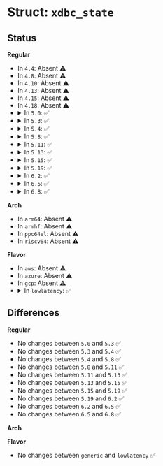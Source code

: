 # Struct: <code>xdbc_state</code>

## Status
<b>Regular</b>
<ul>
<li>
In <code>4.4</code>: Absent ⚠️
</li>
<li>
In <code>4.8</code>: Absent ⚠️
</li>
<li>
In <code>4.10</code>: Absent ⚠️
</li>
<li>
In <code>4.13</code>: Absent ⚠️
</li>
<li>
In <code>4.15</code>: Absent ⚠️
</li>
<li>
In <code>4.18</code>: Absent ⚠️
</li>
<li>
<details>
<summary>In <code>5.0</code>: ✅</summary>

```c
struct xdbc_state {
    u16 vendor;
    u16 device;
    u32 bus;
    u32 dev;
    u32 func;
    void *xhci_base;
    u64 xhci_start;
    size_t xhci_length;
    int port_number;
    struct xdbc_regs *xdbc_reg;
    dma_addr_t table_dma;
    void *table_base;
    dma_addr_t erst_dma;
    size_t erst_size;
    void *erst_base;
    struct xdbc_ring evt_ring;
    struct xdbc_segment evt_seg;
    dma_addr_t dbcc_dma;
    size_t dbcc_size;
    void *dbcc_base;
    dma_addr_t string_dma;
    size_t string_size;
    void *string_base;
    struct xdbc_ring out_ring;
    struct xdbc_segment out_seg;
    void *out_buf;
    dma_addr_t out_dma;
    struct xdbc_ring in_ring;
    struct xdbc_segment in_seg;
    void *in_buf;
    dma_addr_t in_dma;
    u32 flags;
    raw_spinlock_t lock;
};
```
</details>
</li>
<li>
<details>
<summary>In <code>5.3</code>: ✅</summary>

```c
struct xdbc_state {
    u16 vendor;
    u16 device;
    u32 bus;
    u32 dev;
    u32 func;
    void *xhci_base;
    u64 xhci_start;
    size_t xhci_length;
    int port_number;
    struct xdbc_regs *xdbc_reg;
    dma_addr_t table_dma;
    void *table_base;
    dma_addr_t erst_dma;
    size_t erst_size;
    void *erst_base;
    struct xdbc_ring evt_ring;
    struct xdbc_segment evt_seg;
    dma_addr_t dbcc_dma;
    size_t dbcc_size;
    void *dbcc_base;
    dma_addr_t string_dma;
    size_t string_size;
    void *string_base;
    struct xdbc_ring out_ring;
    struct xdbc_segment out_seg;
    void *out_buf;
    dma_addr_t out_dma;
    struct xdbc_ring in_ring;
    struct xdbc_segment in_seg;
    void *in_buf;
    dma_addr_t in_dma;
    u32 flags;
    raw_spinlock_t lock;
};
```
</details>
</li>
<li>
<details>
<summary>In <code>5.4</code>: ✅</summary>

```c
struct xdbc_state {
    u16 vendor;
    u16 device;
    u32 bus;
    u32 dev;
    u32 func;
    void *xhci_base;
    u64 xhci_start;
    size_t xhci_length;
    int port_number;
    struct xdbc_regs *xdbc_reg;
    dma_addr_t table_dma;
    void *table_base;
    dma_addr_t erst_dma;
    size_t erst_size;
    void *erst_base;
    struct xdbc_ring evt_ring;
    struct xdbc_segment evt_seg;
    dma_addr_t dbcc_dma;
    size_t dbcc_size;
    void *dbcc_base;
    dma_addr_t string_dma;
    size_t string_size;
    void *string_base;
    struct xdbc_ring out_ring;
    struct xdbc_segment out_seg;
    void *out_buf;
    dma_addr_t out_dma;
    struct xdbc_ring in_ring;
    struct xdbc_segment in_seg;
    void *in_buf;
    dma_addr_t in_dma;
    u32 flags;
    raw_spinlock_t lock;
};
```
</details>
</li>
<li>
<details>
<summary>In <code>5.8</code>: ✅</summary>

```c
struct xdbc_state {
    u16 vendor;
    u16 device;
    u32 bus;
    u32 dev;
    u32 func;
    void *xhci_base;
    u64 xhci_start;
    size_t xhci_length;
    int port_number;
    struct xdbc_regs *xdbc_reg;
    dma_addr_t table_dma;
    void *table_base;
    dma_addr_t erst_dma;
    size_t erst_size;
    void *erst_base;
    struct xdbc_ring evt_ring;
    struct xdbc_segment evt_seg;
    dma_addr_t dbcc_dma;
    size_t dbcc_size;
    void *dbcc_base;
    dma_addr_t string_dma;
    size_t string_size;
    void *string_base;
    struct xdbc_ring out_ring;
    struct xdbc_segment out_seg;
    void *out_buf;
    dma_addr_t out_dma;
    struct xdbc_ring in_ring;
    struct xdbc_segment in_seg;
    void *in_buf;
    dma_addr_t in_dma;
    u32 flags;
    raw_spinlock_t lock;
};
```
</details>
</li>
<li>
<details>
<summary>In <code>5.11</code>: ✅</summary>

```c
struct xdbc_state {
    u16 vendor;
    u16 device;
    u32 bus;
    u32 dev;
    u32 func;
    void *xhci_base;
    u64 xhci_start;
    size_t xhci_length;
    int port_number;
    struct xdbc_regs *xdbc_reg;
    dma_addr_t table_dma;
    void *table_base;
    dma_addr_t erst_dma;
    size_t erst_size;
    void *erst_base;
    struct xdbc_ring evt_ring;
    struct xdbc_segment evt_seg;
    dma_addr_t dbcc_dma;
    size_t dbcc_size;
    void *dbcc_base;
    dma_addr_t string_dma;
    size_t string_size;
    void *string_base;
    struct xdbc_ring out_ring;
    struct xdbc_segment out_seg;
    void *out_buf;
    dma_addr_t out_dma;
    struct xdbc_ring in_ring;
    struct xdbc_segment in_seg;
    void *in_buf;
    dma_addr_t in_dma;
    u32 flags;
    raw_spinlock_t lock;
};
```
</details>
</li>
<li>
<details>
<summary>In <code>5.13</code>: ✅</summary>

```c
struct xdbc_state {
    u16 vendor;
    u16 device;
    u32 bus;
    u32 dev;
    u32 func;
    void *xhci_base;
    u64 xhci_start;
    size_t xhci_length;
    int port_number;
    struct xdbc_regs *xdbc_reg;
    dma_addr_t table_dma;
    void *table_base;
    dma_addr_t erst_dma;
    size_t erst_size;
    void *erst_base;
    struct xdbc_ring evt_ring;
    struct xdbc_segment evt_seg;
    dma_addr_t dbcc_dma;
    size_t dbcc_size;
    void *dbcc_base;
    dma_addr_t string_dma;
    size_t string_size;
    void *string_base;
    struct xdbc_ring out_ring;
    struct xdbc_segment out_seg;
    void *out_buf;
    dma_addr_t out_dma;
    struct xdbc_ring in_ring;
    struct xdbc_segment in_seg;
    void *in_buf;
    dma_addr_t in_dma;
    u32 flags;
    raw_spinlock_t lock;
};
```
</details>
</li>
<li>
<details>
<summary>In <code>5.15</code>: ✅</summary>

```c
struct xdbc_state {
    u16 vendor;
    u16 device;
    u32 bus;
    u32 dev;
    u32 func;
    void *xhci_base;
    u64 xhci_start;
    size_t xhci_length;
    int port_number;
    struct xdbc_regs *xdbc_reg;
    dma_addr_t table_dma;
    void *table_base;
    dma_addr_t erst_dma;
    size_t erst_size;
    void *erst_base;
    struct xdbc_ring evt_ring;
    struct xdbc_segment evt_seg;
    dma_addr_t dbcc_dma;
    size_t dbcc_size;
    void *dbcc_base;
    dma_addr_t string_dma;
    size_t string_size;
    void *string_base;
    struct xdbc_ring out_ring;
    struct xdbc_segment out_seg;
    void *out_buf;
    dma_addr_t out_dma;
    struct xdbc_ring in_ring;
    struct xdbc_segment in_seg;
    void *in_buf;
    dma_addr_t in_dma;
    u32 flags;
    raw_spinlock_t lock;
};
```
</details>
</li>
<li>
<details>
<summary>In <code>5.19</code>: ✅</summary>

```c
struct xdbc_state {
    u16 vendor;
    u16 device;
    u32 bus;
    u32 dev;
    u32 func;
    void *xhci_base;
    u64 xhci_start;
    size_t xhci_length;
    int port_number;
    struct xdbc_regs *xdbc_reg;
    dma_addr_t table_dma;
    void *table_base;
    dma_addr_t erst_dma;
    size_t erst_size;
    void *erst_base;
    struct xdbc_ring evt_ring;
    struct xdbc_segment evt_seg;
    dma_addr_t dbcc_dma;
    size_t dbcc_size;
    void *dbcc_base;
    dma_addr_t string_dma;
    size_t string_size;
    void *string_base;
    struct xdbc_ring out_ring;
    struct xdbc_segment out_seg;
    void *out_buf;
    dma_addr_t out_dma;
    struct xdbc_ring in_ring;
    struct xdbc_segment in_seg;
    void *in_buf;
    dma_addr_t in_dma;
    u32 flags;
    raw_spinlock_t lock;
};
```
</details>
</li>
<li>
<details>
<summary>In <code>6.2</code>: ✅</summary>

```c
struct xdbc_state {
    u16 vendor;
    u16 device;
    u32 bus;
    u32 dev;
    u32 func;
    void *xhci_base;
    u64 xhci_start;
    size_t xhci_length;
    int port_number;
    struct xdbc_regs *xdbc_reg;
    dma_addr_t table_dma;
    void *table_base;
    dma_addr_t erst_dma;
    size_t erst_size;
    void *erst_base;
    struct xdbc_ring evt_ring;
    struct xdbc_segment evt_seg;
    dma_addr_t dbcc_dma;
    size_t dbcc_size;
    void *dbcc_base;
    dma_addr_t string_dma;
    size_t string_size;
    void *string_base;
    struct xdbc_ring out_ring;
    struct xdbc_segment out_seg;
    void *out_buf;
    dma_addr_t out_dma;
    struct xdbc_ring in_ring;
    struct xdbc_segment in_seg;
    void *in_buf;
    dma_addr_t in_dma;
    u32 flags;
    raw_spinlock_t lock;
};
```
</details>
</li>
<li>
<details>
<summary>In <code>6.5</code>: ✅</summary>

```c
struct xdbc_state {
    u16 vendor;
    u16 device;
    u32 bus;
    u32 dev;
    u32 func;
    void *xhci_base;
    u64 xhci_start;
    size_t xhci_length;
    int port_number;
    struct xdbc_regs *xdbc_reg;
    dma_addr_t table_dma;
    void *table_base;
    dma_addr_t erst_dma;
    size_t erst_size;
    void *erst_base;
    struct xdbc_ring evt_ring;
    struct xdbc_segment evt_seg;
    dma_addr_t dbcc_dma;
    size_t dbcc_size;
    void *dbcc_base;
    dma_addr_t string_dma;
    size_t string_size;
    void *string_base;
    struct xdbc_ring out_ring;
    struct xdbc_segment out_seg;
    void *out_buf;
    dma_addr_t out_dma;
    struct xdbc_ring in_ring;
    struct xdbc_segment in_seg;
    void *in_buf;
    dma_addr_t in_dma;
    u32 flags;
    raw_spinlock_t lock;
};
```
</details>
</li>
<li>
<details>
<summary>In <code>6.8</code>: ✅</summary>

```c
struct xdbc_state {
    u16 vendor;
    u16 device;
    u32 bus;
    u32 dev;
    u32 func;
    void *xhci_base;
    u64 xhci_start;
    size_t xhci_length;
    int port_number;
    struct xdbc_regs *xdbc_reg;
    dma_addr_t table_dma;
    void *table_base;
    dma_addr_t erst_dma;
    size_t erst_size;
    void *erst_base;
    struct xdbc_ring evt_ring;
    struct xdbc_segment evt_seg;
    dma_addr_t dbcc_dma;
    size_t dbcc_size;
    void *dbcc_base;
    dma_addr_t string_dma;
    size_t string_size;
    void *string_base;
    struct xdbc_ring out_ring;
    struct xdbc_segment out_seg;
    void *out_buf;
    dma_addr_t out_dma;
    struct xdbc_ring in_ring;
    struct xdbc_segment in_seg;
    void *in_buf;
    dma_addr_t in_dma;
    u32 flags;
    raw_spinlock_t lock;
};
```
</details>
</li>
</ul>
<b>Arch</b>
<ul>
<li>
In <code>arm64</code>: Absent ⚠️
</li>
<li>
In <code>armhf</code>: Absent ⚠️
</li>
<li>
In <code>ppc64el</code>: Absent ⚠️
</li>
<li>
In <code>riscv64</code>: Absent ⚠️
</li>
</ul>
<b>Flavor</b>
<ul>
<li>
In <code>aws</code>: Absent ⚠️
</li>
<li>
In <code>azure</code>: Absent ⚠️
</li>
<li>
In <code>gcp</code>: Absent ⚠️
</li>
<li>
<details>
<summary>In <code>lowlatency</code>: ✅</summary>

```c
struct xdbc_state {
    u16 vendor;
    u16 device;
    u32 bus;
    u32 dev;
    u32 func;
    void *xhci_base;
    u64 xhci_start;
    size_t xhci_length;
    int port_number;
    struct xdbc_regs *xdbc_reg;
    dma_addr_t table_dma;
    void *table_base;
    dma_addr_t erst_dma;
    size_t erst_size;
    void *erst_base;
    struct xdbc_ring evt_ring;
    struct xdbc_segment evt_seg;
    dma_addr_t dbcc_dma;
    size_t dbcc_size;
    void *dbcc_base;
    dma_addr_t string_dma;
    size_t string_size;
    void *string_base;
    struct xdbc_ring out_ring;
    struct xdbc_segment out_seg;
    void *out_buf;
    dma_addr_t out_dma;
    struct xdbc_ring in_ring;
    struct xdbc_segment in_seg;
    void *in_buf;
    dma_addr_t in_dma;
    u32 flags;
    raw_spinlock_t lock;
};
```
</details>
</li>
</ul>

## Differences
<b>Regular</b>
<ul>
<li>
No changes between <code>5.0</code> and <code>5.3</code> ✅
</li>
<li>
No changes between <code>5.3</code> and <code>5.4</code> ✅
</li>
<li>
No changes between <code>5.4</code> and <code>5.8</code> ✅
</li>
<li>
No changes between <code>5.8</code> and <code>5.11</code> ✅
</li>
<li>
No changes between <code>5.11</code> and <code>5.13</code> ✅
</li>
<li>
No changes between <code>5.13</code> and <code>5.15</code> ✅
</li>
<li>
No changes between <code>5.15</code> and <code>5.19</code> ✅
</li>
<li>
No changes between <code>5.19</code> and <code>6.2</code> ✅
</li>
<li>
No changes between <code>6.2</code> and <code>6.5</code> ✅
</li>
<li>
No changes between <code>6.5</code> and <code>6.8</code> ✅
</li>
</ul>
<b>Arch</b>
<ul>
</ul>
<b>Flavor</b>
<ul>
<li>
No changes between <code>generic</code> and <code>lowlatency</code> ✅
</li>
</ul>
